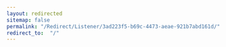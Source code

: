 ```yaml
---
layout: redirected
sitemap: false
permalink: "/Redirect/Listener/3ad223f5-b69c-4473-aeae-921b7abd161d/"
redirect_to:  "/"
---
```

